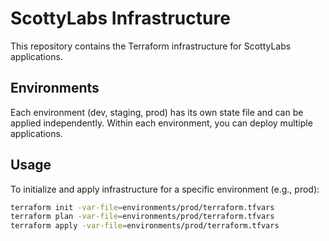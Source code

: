 # ScottyLabs Infrastructure

This repository contains the Terraform infrastructure for ScottyLabs applications.

## Environments

Each environment (dev, staging, prod) has its own state file and can be applied independently. Within each environment, you can deploy multiple applications.

## Usage

To initialize and apply infrastructure for a specific environment (e.g., prod):

```bash
terraform init -var-file=environments/prod/terraform.tfvars
terraform plan -var-file=environments/prod/terraform.tfvars
terraform apply -var-file=environments/prod/terraform.tfvars
```

